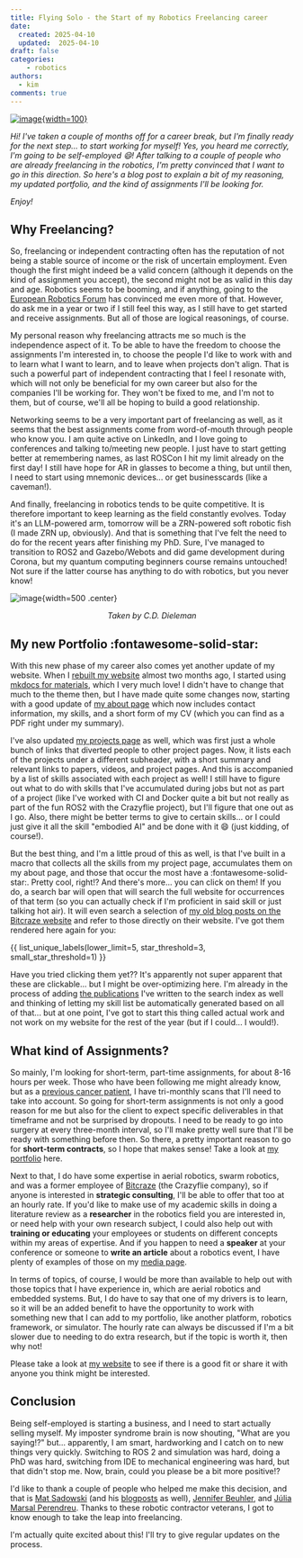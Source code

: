 ```yaml
---
title: Flying Solo - the Start of my Robotics Freelancing career
date:
  created: 2025-04-10
  updated:  2025-04-10
draft: false
categories: 
    - robotics
authors:
  - kim
comments: true
---
```


<script data-goatcounter="https://knmcguire.goatcounter.com/count"
async src="//gc.zgo.at/count.js"></script>

[![image](/images/new-office.jpeg){width=100}](going_solo.md)


_Hi! I've taken a couple of months off for a career break, but I'm finally ready for the next step... to start working for myself! Yes, you heard me correctly, I'm going to be self-employed :smile:! After talking to a couple of people who are already freelancing in the robotics, I'm pretty convinced that I want to go in this direction. So here's a blog post to explain a bit of my reasoning, my updated portfolio, and the kind of assignments I'll be looking for._

_Enjoy!_

<!-- more -->

## Why Freelancing?

So, freelancing or independent contracting often has the reputation of not being a stable source of income or the risk of uncertain employment. Even though the first might indeed be a valid concern (although it depends on the kind of assignment you accept), the second might not be as valid in this day and age. Robotics seems to be booming, and if anything, going to the [European Robotics Forum](https://www.weeklyrobotics.com/articles/2025_04_04_erf_2025/) has convinced me even more of that. However, do ask me in a year or two if I still feel this way, as I still have to get started and receive assignments. But all of those are logical reasonings, of course.

My personal reason why freelancing attracts me so much is the independence aspect of it. To be able to have the freedom to choose the assignments I'm interested in, to choose the people I'd like to work with and to learn what I want to learn, and to leave when projects don't align. That is such a powerful part of independent contracting that I feel I resonate with, which will not only be beneficial for my own career but also for the companies I'll be working for. They won't be fixed to me, and I'm not to them, but of course, we'll all be hoping to build a good relationship.

Networking seems to be a very important part of freelancing as well, as it seems that the best assignments come from word-of-mouth through people who know you. I am quite active on LinkedIn, and I love going to conferences and talking to/meeting new people. I just have to start getting better at remembering names, as last ROSCon I hit my limit already on the first day! I still have hope for AR in glasses to become a thing, but until then, I need to start using mnemonic devices... or get businesscards (like a caveman!).

And finally, freelancing in robotics tends to be quite competitive. It is therefore important to keep learning as the field constantly evolves. Today it's an LLM-powered arm, tomorrow will be a ZRN-powered soft robotic fish (I made ZRN up, obviously). And that is something that I've felt the need to do for the recent years after finishing my PhD. Sure, I've managed to transition to ROS2 and Gazebo/Webots and did game development during Corona, but my quantum computing beginners course remains untouched! Not sure if the latter course has anything to do with robotics, but you never know!

![image](/images/new-office.jpeg){width=500 .center}
*<p style="text-align: center;">Taken by C.D. Dieleman</p>*

## My new Portfolio :fontawesome-solid-star:

With this new phase of my career also comes yet another update of my website. When I [rebuilt my website](/blog/2025/02/14/first-blogpost/#how-did-i-make-the-website-and-blog) almost two months ago, I started using [mkdocs for materials](https://squidfunk.github.io/mkdocs-material/), which I very much love! I didn't have to change that much to the theme then, but I have made quite some changes now, starting with a good update of [my about page](/) which now includes contact information, my skills, and a short form of my CV (which you can find as a PDF right under my summary).

I've also updated [my projects page](/projects) as well, which was first just a whole bunch of links that diverted people to other project pages. Now, it lists each of the projects under a different subheader, with a short summary and relevant links to papers, videos, and project pages. And this is accompanied by a list of skills associated with each project as well! I still have to figure out what to do with skills that I've accumulated during jobs but not as part of a project (like I've worked with CI and Docker quite a bit but not really as part of the fun ROS2 with the Crazyflie project), but I'll figure that one out as I go. Also, there might be better terms to give to certain skills... or I could just give it all the skill "embodied AI" and be done with it :smile: (just kidding, of course!).

But the best thing, and I'm a little proud of this as well, is that I've built in a macro that collects all the skills from my project page, accumulates them on my about page, and those that occur the most have a :fontawesome-solid-star:. Pretty cool, right!? And there's more... you can click on them! If you do, a search bar will open that will search the full website for occurrences of that term (so you can actually check if I'm proficient in said skill or just talking hot air). It will even search a selection of [my old blog posts on the Bitcraze website](https://www.bitcraze.io/author/kimberly/) and refer to those directly on their website. I've got them rendered here again for you:

{{ list_unique_labels(lower_limit=5, star_threshold=3, small_star_threshold=1) }}

Have you tried clicking them yet?? It's apparently not super apparent that these are clickable... but I might be over-optimizing here. I'm already in the process of adding [the publications](/media/#publications) I've written to the search index as well and thinking of letting my skill list be automatically generated based on all of that... but at one point, I've got to start this thing called actual work and not work on my website for the rest of the year (but if I could... I would!).

## What kind of Assignments?

So mainly, I'm looking for short-term, part-time assignments, for about 8-16 hours per week. Those who have been following me might already know, but as a [previous cancer patient](/blog/2025/03/29/when-the-doctor-stops-smiling/), I have tri-monthly scans that I'll need to take into account. So going for short-term assignments is not only a good reason for me but also for the client to expect specific deliverables in that timeframe and not be surprised by dropouts. I need to be ready to go into surgery at every three-month interval, so I'll make pretty well sure that I'll be ready with something before then. So there, a pretty important reason to go for **short-term contracts**, so I hope that makes sense! Take a look at [my portfolio](/portfolio) here.

Next to that, I do have some expertise in aerial robotics, swarm robotics, and was a former employee of [Bitcraze](https://www.bitcraze.io/) (the Crazyflie company), so if anyone is interested in **strategic consulting**, I'll be able to offer that too at an hourly rate. If you'd like to make use of my academic skills in doing a literature review as a **researcher** in the robotics field you are interested in, or need help with your own research subject, I could also help out with **training or educating** your employees or students on different concepts within my areas of expertise. And if you happen to need a **speaker** at your conference or someone to **write an article** about a robotics event, I have plenty of examples of those on my [media page](/media).

In terms of topics, of course, I would be more than available to help out with those topics that I have experience in, which are aerial robotics and embedded systems. But, I do have to say that one of my drivers is to learn, so it will be an added benefit to have the opportunity to work with something new that I can add to my portfolio, like another platform, robotics framework, or simulator. The hourly rate can always be discussed if I'm a bit slower due to needing to do extra research, but if the topic is worth it, then why not!

Please take a look at [my website](https://knmcguire.github.io/) to see if there is a good fit or share it with anyone you think might be interested.

## Conclusion

Being self-employed is starting a business, and I need to start actually selling myself. My imposter syndrome brain is now shouting, "What are you saying!?" but... apparently, I am smart, hardworking and I catch on to new things very quickly. Switching to ROS 2 and simulation was hard, doing a PhD was hard, switching from IDE to mechanical engineering was hard, but that didn't stop me. Now, brain, could you please be a bit more positive!?

I'd like to thank a couple of people who helped me make this decision, and that is [Mat Sadowski](https://www.linkedin.com/in/mateuszsadowski/) (and his  [ blogposts](https://msadowski.github.io/5-years-remote-robotics-consulting/) as well), [Jennifer Beuhler](https://www.linkedin.com/in/jenbuehler/), and [Júlia Marsal Perendreu](https://www.linkedin.com/in/juliamarsalrobotics/). Thanks to these robotic contractor veterans, I got to know enough to take the leap into freelancing.

I'm actually quite excited about this! I'll try to give regular updates on the process.